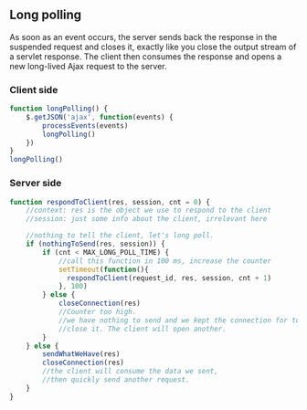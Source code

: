 ## Long polling

As soon as an event occurs, the server sends back the response in the suspended request and closes it, exactly like you close the output stream of a servlet response. The client then consumes the response and opens a new long-lived Ajax request to the server.

### Client side

```js
function longPolling() {
    $.getJSON('ajax', function(events) {
        processEvents(events)
        longPolling()
    })
}
longPolling()
```


### Server side

```js
function respondToClient(res, session, cnt = 0) {
    //context: res is the object we use to respond to the client
    //session: just some info about the client, irrelevant here

    //nothing to tell the client, let's long poll.
    if (nothingToSend(res, session)) {
        if (cnt < MAX_LONG_POLL_TIME) {
            //call this function in 100 ms, increase the counter
            setTimeout(function(){
              respondToClient(request_id, res, session, cnt + 1)
            }, 100)
        } else {
            closeConnection(res)
            //Counter too high.
            //we have nothing to send and we kept the connection for too long,
            //close it. The client will open another.
        }
    } else {
        sendWhatWeHave(res)
        closeConnection(res)
        //the client will consume the data we sent,
        //then quickly send another request.
    }
}
```
